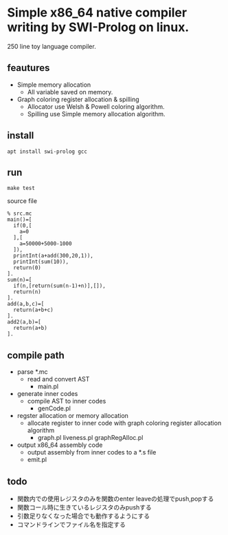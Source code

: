 # Simple x86_64 native compiler writing by SWI-Prolog on linux.

250 line toy language compiler.

## feautures

- Simple memory allocation
    - All variable saved on memory.
- Graph coloring register allocation & spilling
    - Allocator use Welsh & Powell coloring algorithm.
    - Spilling use Simple memory allocation algorithm.

## install

    apt install swi-prolog gcc

## run

    make test

source file

    % src.mc
    main()=[
      if(0,[
        a=0
      ],[
        a=50000+5000-1000
      ]),
      printInt(a+add(300,20,1)),
      printInt(sum(10)),
      return(0)
    ].
    sum(n)=[
      if(n,[return(sum(n-1)+n)],[]),
      return(n)
    ].
    add(a,b,c)=[
      return(a+b+c)
    ].
    add2(a,b)=[
      return(a+b)
    ].

## compile path

- parse *.mc
    - read and convert AST
        - main.pl
- generate inner codes
    - compile AST to inner codes
        - genCode.pl
- regster allocation or memory allocation
    - allocate register to inner code with graph coloring register allocation algorithm
        - graph.pl liveness.pl graphRegAlloc.pl
- output x86_64 assembly code
    - output assembly from inner codes to a *.s file
    - emit.pl

## todo

- 関数内での使用レジスタのみを関数のenter leaveの処理でpush,popする
- 関数コール時に生きているレジスタのみpushする
- 引数足りなくなった場合でも動作するようにする
- コマンドラインでファイル名を指定する
